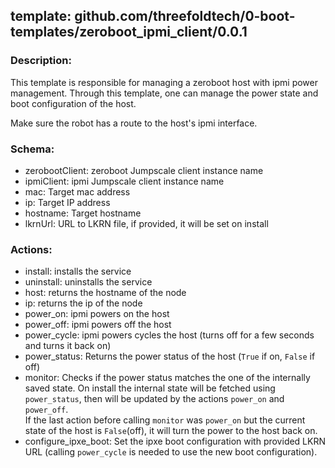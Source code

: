 ## template: github.com/threefoldtech/0-boot-templates/zeroboot_ipmi_client/0.0.1

### Description:

This template is responsible for managing a zeroboot host with ipmi power management.
Through this template, one can manage the power state and boot configuration of the host.

Make sure the robot has a route to the host's ipmi interface.

### Schema:

- zerobootClient: zeroboot Jumpscale client instance name
- ipmiClient: ipmi Jumpscale client instance name
- mac: Target mac address
- ip: Target IP address
- hostname: Target hostname
- lkrnUrl: URL to LKRN file, if provided, it will be set on install

### Actions:

- install: installs the service
- uninstall: uninstalls the service
- host: returns the hostname of the node
- ip: returns the ip of the node
- power_on: ipmi powers on the host
- power_off: ipmi powers off the host
- power_cycle: ipmi powers cycles the host (turns off for a few seconds and turns it back on)
- power_status: Returns the power status of the host (`True` if on, `False` if off)
- monitor: Checks if the power status matches the one of the internally saved state. On install the internal state will be fetched using `power_status`, then will be updated by the actions `power_on` and `power_off`.  
If the last action before calling `monitor` was `power_on` but the current state of the host is `False`(off), it will turn the  power to the host back on.
- configure_ipxe_boot: Set the ipxe boot configuration with provided LKRN URL (calling `power_cycle` is needed to use the new boot configuration).

